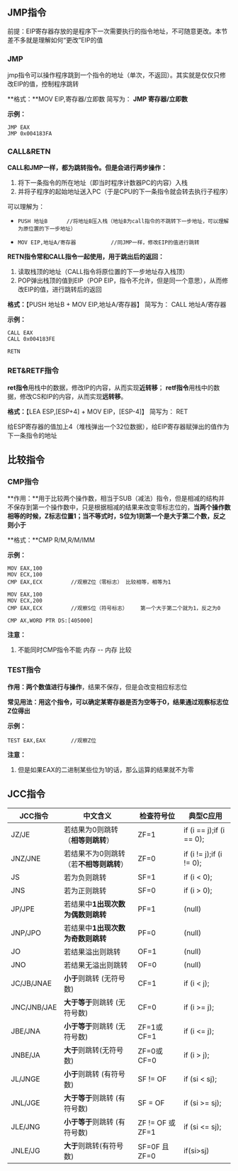 ## JMP指令

前提：EIP寄存器存放的是程序下一次需要执行的指令地址，不可随意更改。本节差不多就是理解如何“更改”EIP的值



### JMP

jmp指令可以操作程序跳到一个指令的地址（单次，不返回）。其实就是仅仅只修改EIP的值，控制程序跳转

**格式：**MOV EIP,寄存器/立即数		简写为：		**JMP 寄存器/立即数**

**示例：**

```
JMP EAX
JMP 0x004183FA
```



### CALL&RETN

**CALL和JMP一样，都为跳转指令。但是会进行两步操作：**

1. 将下一条指令的所在地址（即当时程序计数器PC的内容）入栈
2. 并将子程序的起始地址送入PC（于是CPU的下一条指令就会转去执行子程序）

可以理解为：

- ```
  PUSH 地址B		//将地址B压入栈（地址B为call指令的不跳转下一步地址，可以理解为原位置的下一步地址）
  ```

- ```
  MOV EIP,地址A/寄存器			//同JMP一样，修改EIP的值进行跳转
  ```

**RETN指令常和CALL指令一起使用，用于跳出后的返回：**

1. 读取栈顶的地址（CALL指令将原位置的下一步地址存入栈顶）
2. POP弹出栈顶的值到EIP（POP EIP，指令不允许，但是同一个意思），从而修改EIP的值，进行跳转后的返回



**格式：**【PUSH 地址B  +  MOV EIP,地址A/寄存器】       简写为：         CALL 地址A/寄存器

**示例：**

```
CALL EAX
CALL 0x004183FE

RETN
```



### RET&RETF指令

**ret指令**用栈中的数据，修改IP的内容，从而实现**近转移**；
**retf指令**用栈中的数据，修改CS和IP的内容，从而实现**远转移**。

**格式：**【LEA ESP,[ESP+4]	+	MOV EIP，[ESP-4]】	简写为：	RET

给ESP寄存器的值加上4（堆栈弹出一个32位数据），给EIP寄存器赋弹出的值作为下一条指令的地址





## 比较指令



### CMP指令

**作用：**用于比较两个操作数，相当于SUB（减法）指令，但是相减的结构并不保存到第一个操作数中，只是根据相减的结果来改变零标志位的，**当两个操作数相等的时候，Z标志位置1；当不等式时，S位为1则第一个是大于第二个数，反之则小于**

**格式：**CMP  R/M,R/M/IMM

**示例：**

```
MOV EAX,100
MOV ECX,100
CMP EAX,ECX			//观察Z位（零标志）	比较相等，相等为1

MOV EAX,100
MOV ECX,200
CMP EAX,ECX			//观察S位（符号标志）	第一个大于第二个就为1，反之为0

CMP AX,WORD PTR DS:[405000]
```

**注意：**

1. 不能同时CMP指令不能 内存 -- 内存 比较





### TEST指令

**作用：**两个数值进行**与操作**，结果不保存，但是会改变相应标志位

**常见用法：**用这个指令，**可以确定某寄存器是否为空等于0**，结果通过**观察标志位Z位得出**

**示例：**

```
TEST EAX,EAX		//观察Z位
```

**注意：**

1. 但是如果EAX的二进制某些位为1的话，那么运算的结果就不为零





## JCC指令

| JCC指令     | 中文含义                                | 检查符号位       | 典型C应用                |
| ----------- | --------------------------------------- | ---------------- | ------------------------ |
| JZ/JE       | 若结果为0则跳转（**相等则跳转**）       | ZF=1             | if (i == j);if (i == 0); |
| JNZ/JNE     | 若结果不为0则跳转（若**不相等则跳转**） | ZF=0             | if (i != j);if (i != 0); |
| JS          | 若为负则跳转                            | SF=1             | if (i < 0);              |
| JNS         | 若为正则跳转                            | SF=0             | if (i > 0);              |
| JP/JPE      | 若结果中**1出现次数为偶数则跳转**       | PF=1             | (null)                   |
| JNP/JPO     | 若结果中**1出现次数为奇数则跳转**       | PF=0             | (null)                   |
| JO          | 若结果溢出则跳转                        | OF=1             | (null)                   |
| JNO         | 若结果无溢出则跳转                      | OF=0             | (null)                   |
| JC/JB/JNAE  | **小于**则跳转 (无符号数)               | CF=1             | if (i < j);              |
| JNC/JNB/JAE | **大于等于**则跳转 (无符号数)           | CF=0             | if (i >= j);             |
| JBE/JNA     | **小于等于**则跳转 (无符号数)           | ZF=1或CF=1       | if (i <= j);             |
| JNBE/JA     | **大于**则跳转(无符号数)                | ZF=0或CF=0       | if (i > j);              |
| JL/JNGE     | **小于**则跳转 (有符号数)               | SF != OF         | if (si < sj);            |
| JNL/JGE     | **大于等于**则跳转 (有符号数)           | SF = OF          | if (si >= sj);           |
| JLE/JNG     | **小于等于**则跳转 (有符号数)           | ZF != OF 或 ZF=1 | if (si <= sj);           |
| JNLE/JG     | **大于**则跳转(有符号数)                | SF=0F 且 ZF=0    | if(si>sj)                |










